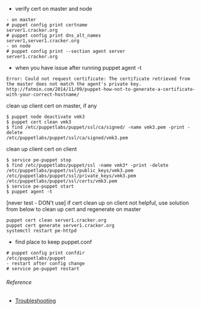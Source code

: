 * verify cert on master and node
```
- on master
# puppet config print certname
server1.cracker.org
# puppet config print dns_alt_names
server1,server1.cracker.org
- on node
# puppet config print --section agent server
server1.cracker.org
```
* when you have issue after running puppet agent -t
```
Error: Could not request certificate: The certificate retrieved from the master does not match the agent's private key.
http://fatmin.com/2014/11/09/puppet-how-not-to-generate-a-certificate-with-your-correct-hostname/
```
clean up client cert on master, if any
```
$ puppet node deactivate vmk3
$ puppet cert clean vmk3
$ find /etc/puppetlabs/puppet/ssl/ca/signed/ -name vmk3.pem -print -delete
/etc/puppetlabs/puppet/ssl/ca/signed/vmk3.pem
```
clean up client cert on client
```
$ service pe-puppet stop
$ find /etc/puppetlabs/puppet/ssl -name vmk3* -print -delete
/etc/puppetlabs/puppet/ssl/public_keys/vmk3.pem
/etc/puppetlabs/puppet/ssl/private_keys/vmk3.pem
/etc/puppetlabs/puppet/ssl/certs/vmk3.pem
$ service pe-puppet start
$ puppet agent -t
```
[never test - DON't use] if cert clean up on client not helpful, use solution from below to clean up cert and regenerate on master
```
puppet cert clean server1.cracker.org
puppet cert generate server1.cracker.org
systemctl restart pe-httpd
```
* find place to keep puppet.conf 
```
# puppet config print confdir
/etc/puppetlabs/puppet
- restart after config change
# service pe-puppet restart
```
###### Reference
   * [Troubleshooting](https://docs.puppetlabs.com/guides/troubleshooting.html)

